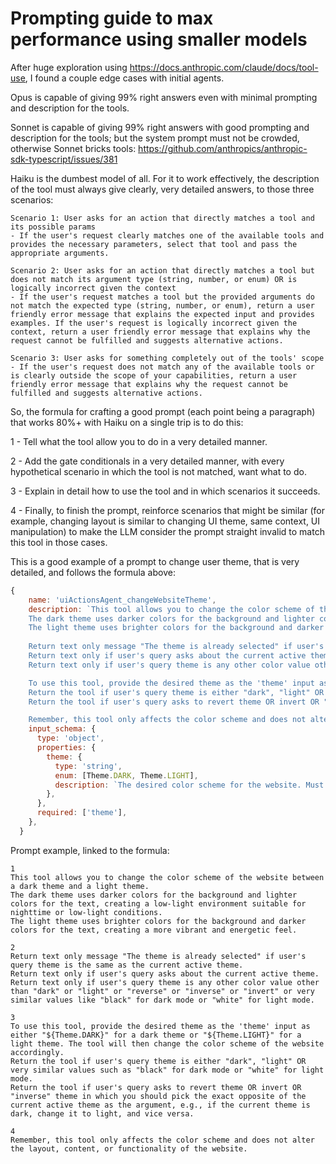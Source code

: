 # Prompting guide to max performance using smaller models

After huge exploration using https://docs.anthropic.com/claude/docs/tool-use, I found a couple edge cases with initial agents.

Opus is capable of giving 99% right answers even with minimal prompting and description for the tools.

Sonnet is capable of giving 99% right answers with good prompting and description for the tools; but the system prompt must not be crowded, otherwise Sonnet bricks tools: https://github.com/anthropics/anthropic-sdk-typescript/issues/381

Haiku is the dumbest model of all. For it to work effectively, the description of the tool must always give clearly, very detailed answers, to those three scenarios:
```
Scenario 1: User asks for an action that directly matches a tool and its possible params
- If the user's request clearly matches one of the available tools and provides the necessary parameters, select that tool and pass the appropriate arguments.

Scenario 2: User asks for an action that directly matches a tool but does not match its argument type (string, number, or enum) OR is logically incorrect given the context
- If the user's request matches a tool but the provided arguments do not match the expected type (string, number, or enum), return a user friendly error message that explains the expected input and provides examples. If the user's request is logically incorrect given the context, return a user friendly error message that explains why the request cannot be fulfilled and suggests alternative actions.

Scenario 3: User asks for something completely out of the tools' scope
- If the user's request does not match any of the available tools or is clearly outside the scope of your capabilities, return a user friendly error message that explains why the request cannot be fulfilled and suggests alternative actions.
```

So, the formula for crafting a good prompt (each point being a paragraph) that works 80%+ with Haiku on a single trip is to do this:

1 - Tell what the tool allow you to do in a very detailed manner.

2 - Add the gate conditionals in a very detailed manner, with every hypothetical scenario in which the tool is not matched, want what to do.

3 - Explain in detail how to use the tool and in which scenarios it succeeds.

4 - Finally, to finish the prompt, reinforce scenarios that might be similar (for example, changing layout is similar to changing UI theme, same context, UI manipulation) to make the LLM consider the prompt straight invalid to match this tool in those cases.

This is a good example of a prompt to change user theme, that is very detailed, and follows the formula above:
```Javascript
{
    name: 'uiActionsAgent_changeWebsiteTheme',
    description: `This tool allows you to change the color scheme of the website between a dark theme and a light theme.
    The dark theme uses darker colors for the background and lighter colors for the text, creating a low-light environment suitable for nighttime or low-light conditions. 
    The light theme uses brighter colors for the background and darker colors for the text, creating a more vibrant and energetic feel.
    
    Return text only message "The theme is already selected" if user's query theme is the same as the current active theme.
    Return text only if user's query asks about the current active theme.
    Return text only if user's query theme is any other color value other than "dark" or "light" or "reverse" or "inverse" or "invert" or very similar values like "black" for dark mode or "white" for light mode.

    To use this tool, provide the desired theme as the 'theme' input as either "${Theme.DARK}" for a dark theme or "${Theme.LIGHT}" for a light theme. The tool will then change the color scheme of the website accordingly.
    Return the tool if user's query theme is either "dark", "light" OR very similar values such as "black" for dark mode or "white" for light mode.
    Return the tool if user's query asks to revert theme OR invert OR "inverse" theme in which you should pick the exact opposite of the current active theme as the argument, e.g., if the current theme is dark, change it to light, and vice versa.

    Remember, this tool only affects the color scheme and does not alter the layout, content, or functionality of the website.`,
    input_schema: {
      type: 'object',
      properties: {
        theme: {
          type: 'string',
          enum: [Theme.DARK, Theme.LIGHT],
          description: `The desired color scheme for the website. Must be one of the available themes: "${Theme.DARK}" for a dark theme (or similar values like "black") or "${Theme.LIGHT}" for a light theme (or similar values like "white"). Other color values are not valid.`,
        },
      },
      required: ['theme'],
    },
  }
```

Prompt example, linked to the formula:
```
1
This tool allows you to change the color scheme of the website between a dark theme and a light theme.
The dark theme uses darker colors for the background and lighter colors for the text, creating a low-light environment suitable for nighttime or low-light conditions. 
The light theme uses brighter colors for the background and darker colors for the text, creating a more vibrant and energetic feel.

2
Return text only message "The theme is already selected" if user's query theme is the same as the current active theme.
Return text only if user's query asks about the current active theme.
Return text only if user's query theme is any other color value other than "dark" or "light" or "reverse" or "inverse" or "invert" or very similar values like "black" for dark mode or "white" for light mode.

3
To use this tool, provide the desired theme as the 'theme' input as either "${Theme.DARK}" for a dark theme or "${Theme.LIGHT}" for a light theme. The tool will then change the color scheme of the website accordingly.
Return the tool if user's query theme is either "dark", "light" OR very similar values such as "black" for dark mode or "white" for light mode.
Return the tool if user's query asks to revert theme OR invert OR "inverse" theme in which you should pick the exact opposite of the current active theme as the argument, e.g., if the current theme is dark, change it to light, and vice versa.

4
Remember, this tool only affects the color scheme and does not alter the layout, content, or functionality of the website.
```